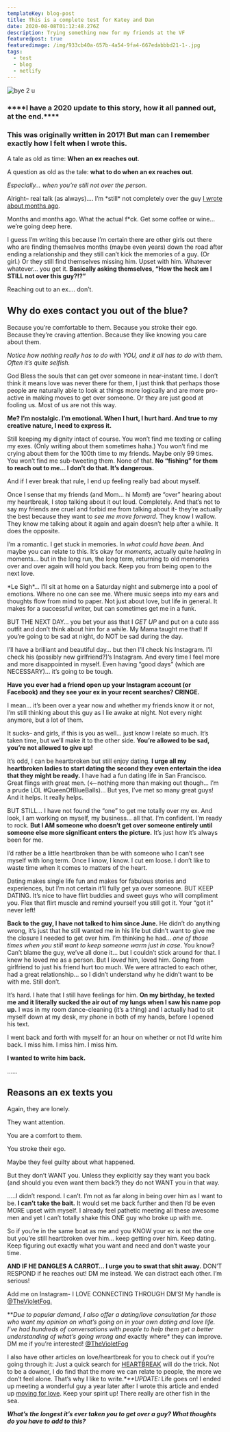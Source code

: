 ```yaml
---
templateKey: blog-post
title: This is a complete test for Katey and Dan
date: 2020-08-08T01:12:48.276Z
description: Trying something new for my friends at the VF
featuredpost: true
featuredimage: /img/933cb40a-657b-4a54-9fa4-667edabbbd21-1-.jpg
tags:
  - test
  - blog
  - netlify
---
```

![bye 2 u](/img/933cb40a-657b-4a54-9fa4-667edabbbd21-1-.jpg "Bye Felicia")

### \*\*\*\*I have a 2020 update to this story, how it all panned out, at the end.\*\*\*\*

### This was originally written in 2017! But man can I remember exactly how I felt when I wrote this.

A tale as old as time: **When an ex reaches out**.

A question as old as the tale: **what to do when an ex reaches out**.

*Especially… when you’re still not over the person.*

Alright– real talk (as always)…. I’m \*still\* not completely over the guy [I wrote about months ago](https://violetfog.com/when-they-dont-love-you-anymore/).

Months and months ago. What the actual f*ck. Get some coffee or wine… we’re going deep here.

I guess I’m writing this because I’m certain there are other girls out there who are finding themselves months (maybe even years) down the road after ending a relationship and they still can’t kick the memories of a guy. (Or girl.) Or they still find themselves missing him. Upset with him. Whatever whatever… you get it. **Basically asking themselves, “How the heck am I STILL not over this guy?!?”**

Reaching out to an ex…. don’t.

## Why do exes contact you out of the blue?

Because you’re comfortable to them. Because you stroke their ego. Because they’re craving attention. Because they like knowing you care about them.

*Notice how nothing really has to do with YOU, and it all has to do with them. Often it’s quite selfish.*

God Bless the souls that can get over someone in near-instant time. I don’t think it means love was never there for them, I just think that perhaps those people are naturally able to look at things more logically and are more pro-active in making moves to get over someone. Or they are just good at fooling us. Most of us are not this way.

**Me? I’m nostalgic. I’m emotional. When I hurt, I hurt hard. And true to my creative nature, I need to express it.**

Still keeping my dignity intact of course. You won’t find me texting or calling my exes. (Only writing about them sometimes haha.) You won’t find me crying about them for the 100th time to my friends. Maybe only 99 times. You won’t find me sub-tweeting them. None of that. **No “fishing” for them to reach out to me… I don’t do that. It’s dangerous.**

And if I ever break that rule, I end up feeling really bad about myself.

Once I sense that my friends (and Mom… hi Mom!) are “over” hearing about my heartbreak, I stop talking about it out loud. Completely. And that’s not to say my friends are cruel and forbid me from talking about it- they’re actually the best because they want to *see me move forward*. They know I wallow. They know me talking about it again and again doesn’t help after a while. It does the opposite.

I’m a romantic. I get stuck in memories. In *what could have been*. And maybe you can relate to this. It’s okay for *moments*, actually quite *healing* in moments… but in the long run, the long term, returning to old memories over and over again will hold you back. Keep you from being open to the next love.

\*Le Sigh\*… I’ll sit at home on a Saturday night and submerge into a pool of emotions. Where no one can see me. Where music seeps into my ears and thoughts flow from mind to paper. Not just about love, but life in general. It makes for a successful writer, but can sometimes get me in a funk.

BUT THE NEXT DAY… you bet your ass that I *GET UP* and put on a cute ass outfit and don’t think about him for a while. My Mama taught me that! If you’re going to be sad at night, do NOT be sad during the day.

I’ll have a brilliant and beautiful day… but then I’ll check his Instagram. I’ll check his (possibly new girlfriend?)’s Instagram. And every time I feel more and more disappointed in myself. Even having “good days” (which are NECESSARY)… it’s going to be tough.

**Have you ever had a friend open up your Instagram account (or Facebook) and they see your ex in your recent searches? CRINGE.**

I mean… it’s been over a year now and whether my friends know it or not, I’m still thinking about this guy as I lie awake at night. Not every night anymore, but a lot of them.

It sucks– and girls, if this is you as well… just know I relate so much. It’s taken time, but we’ll make it to the other side. **You’re allowed to be sad, you’re not allowed to give up!**

It’s odd, I can be heartbroken but still enjoy dating. **I urge all my heartbroken ladies to start dating the second they even entertain the idea that they might be ready.** I have had a fun dating life in San Francisco. Great flings with great men. (<—nothing more than making out though… I’m a prude LOL #QueenOfBlueBalls)… But yes, I’ve met so many great guys! And it helps. It really helps.

BUT STILL… I have not found the “one” to get me totally over my ex. And look, I am working on myself, my business… all that. I’m confident. I’m ready to rock. **But I AM someone who doesn’t get over someone entirely until someone else more significant enters the picture.** It’s just how it’s always been for me.

I’d rather be a little heartbroken than be with someone who I can’t see myself with long term. Once I know, I know. I cut em loose. I don’t like to waste time when it comes to matters of the heart.

Dating makes single life fun and makes for fabulous stories and experiences, but I’m not certain it’ll fully get ya over someone. BUT KEEP DATING. It’s nice to have flirt buddies and sweet guys who will compliment you. Flex that flirt muscle and remind yourself you still got it. Your “got it” never left!

**Back to the guy, I have not talked to him since June.** He didn’t do anything wrong, it’s just that he still wanted me in his life but didn’t want to give me the closure I needed to get over him. I’m thinking he had… *one of those times when you still want to keep someone warm just in case*. You know? Can’t blame the guy, we’ve all done it… but I couldn’t stick around for that. I knew he loved me as a person. But I *loved* him, loved him. Going from girlfriend to just his friend hurt too much. We were attracted to each other, had a great relationship… so I didn’t understand why he didn’t want to be with me. Still don’t.

It’s hard. I hate that I still have feelings for him. **On my birthday, he texted me and it literally sucked the air out of my lungs when I saw his name pop up.** I was in my room dance-cleaning (it’s a thing) and I actually had to sit myself down at my desk, my phone in both of my hands, before I opened his text.

I went back and forth with myself for an hour on whether or not I’d write him back. I miss him. I miss him. I miss him.

**I wanted to write him back.**

……

## Reasons an ex texts you

Again, they are lonely.

They want attention.

You are a comfort to them.

You stroke their ego.

Maybe they feel guilty about what happened.

But they don’t WANT you. Unless they explicitly say they want you back (and should you even want them back?) they do not WANT you in that way.

…..I didn’t respond. I can’t. I’m not as far along in being over him as I want to be. **I can’t take the bait.** It would set me back further and then I’d be even MORE upset with myself. I already feel pathetic meeting all these awesome men and yet I can’t totally shake this ONE guy who broke up with me.

So if you’re in the same boat as me and you KNOW your ex is not the one but you’re still heartbroken over him… keep getting over him. Keep dating. Keep figuring out exactly what you want and need and don’t waste your time.

**AND IF HE DANGLES A CARROT… I urge you to swat that shit away.** DON’T RESPOND if he reaches out! DM me instead. We can distract each other. I’m serious!

Add me on Instagram- I LOVE CONNECTING THROUGH DM’S! My handle is [@TheVioletFog.](http://www.instagram.com/thevioletfog)

\*\**Due to popular demand, I also offer a dating/love consultation for those who want my opinion on what’s going on in your own dating and love life. I’ve had hundreds of conversations with people to help them get a better understanding of what’s going wrong and* exactly where* they can improve. DM me if you’re interested! [@TheVioletFog](http://www.instagram.com/thevioletfog)

I also have other articles on love/heartbreak for you to check out if you’re going through it: Just a quick search for [HEARTBREAK](https://violetfog.com/?s=heartbreak) will do the trick. Not to be a downer, I do find that the more we can relate to people, the more we don’t feel alone. That’s why I like to write.**\*\**UPDATE:** Life goes on! I ended up meeting a wonderful guy a year later after I wrote this article and ended up [moving for love](https://violetfog.com/moving-for-love/). Keep your spirit up! There really are other fish in the sea.

***What’s the longest it’s ever taken you to get over a guy? What thoughts do you have to add to this?***